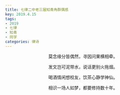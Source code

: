 ```yaml
---
title: 七律二中老三届知青角群偶感
key: 2019.4.15
tags: 
- 2019
- 七律
- 知青
- 同学
categories: 律诗
---
```


<p align="center">莫念缘分皆偶然，寻因问果横相牵。
</p>
<p align="center">发文岂可泥带水，说话更别火拖烟。
</p>
<p align="center">喝酒情闲想校友，饮茶心静学神仙。
</p>
<p align="center">相识一场人如梦，都要修持数十年。
</p>
